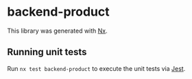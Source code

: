 # backend-product

This library was generated with [Nx](https://nx.dev).

## Running unit tests

Run `nx test backend-product` to execute the unit tests via [Jest](https://jestjs.io).
